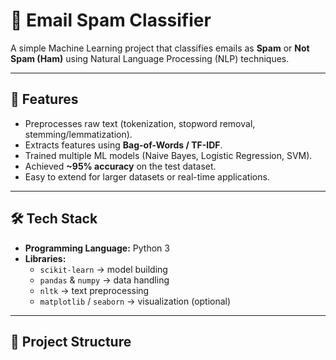 # 📧 Email Spam Classifier

A simple Machine Learning project that classifies emails as **Spam** or **Not Spam (Ham)** using Natural Language Processing (NLP) techniques.

---

## 🚀 Features
- Preprocesses raw text (tokenization, stopword removal, stemming/lemmatization).
- Extracts features using **Bag-of-Words / TF-IDF**.
- Trained multiple ML models (Naive Bayes, Logistic Regression, SVM).
- Achieved **~95% accuracy** on the test dataset.
- Easy to extend for larger datasets or real-time applications.

---

## 🛠️ Tech Stack
- **Programming Language:** Python 3
- **Libraries:** 
  - `scikit-learn` → model building
  - `pandas` & `numpy` → data handling
  - `nltk` → text preprocessing
  - `matplotlib` / `seaborn` → visualization (optional)

---

## 📂 Project Structure

